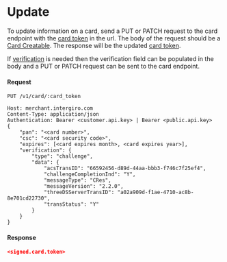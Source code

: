 # Update

To update information on a card, send a PUT or PATCH request to the card endpoint with the [card token](./reference.html#token) in the url. The body of the request should be a [Card Creatable](./reference.html). The response will be the updated [card token](./reference.html#token). 

If [verification](../verification/create) is needed then the verification field can be populated in the body and a PUT or PATCH request can be sent to the card endpoint.

#### Request
``` {1} JSON
PUT /v1/card/:card_token

Host: merchant.intergiro.com
Content-Type: application/json
Authentication: Bearer <customer.api.key> | Bearer <public.api.key>
{
	"pan": "<card number>",
	"csc": "<card security code>",
	"expires": [<card expires month>, <card expires year>],
	"verification": {
		"type": "challenge",
		"data": {
			"acsTransID": "66592456-d89d-44aa-bbb3-f746c7f25ef4",
			"challengeCompletionInd": "Y",
			"messageType": "CRes",
			"messageVersion": "2.2.0",
			"threeDSServerTransID": "a02a909d-f1ae-4710-ac8b-8e701cd22730",
			"transStatus": "Y"
		}
	}
}
```

#### Response
```json
<signed.card.token>
```